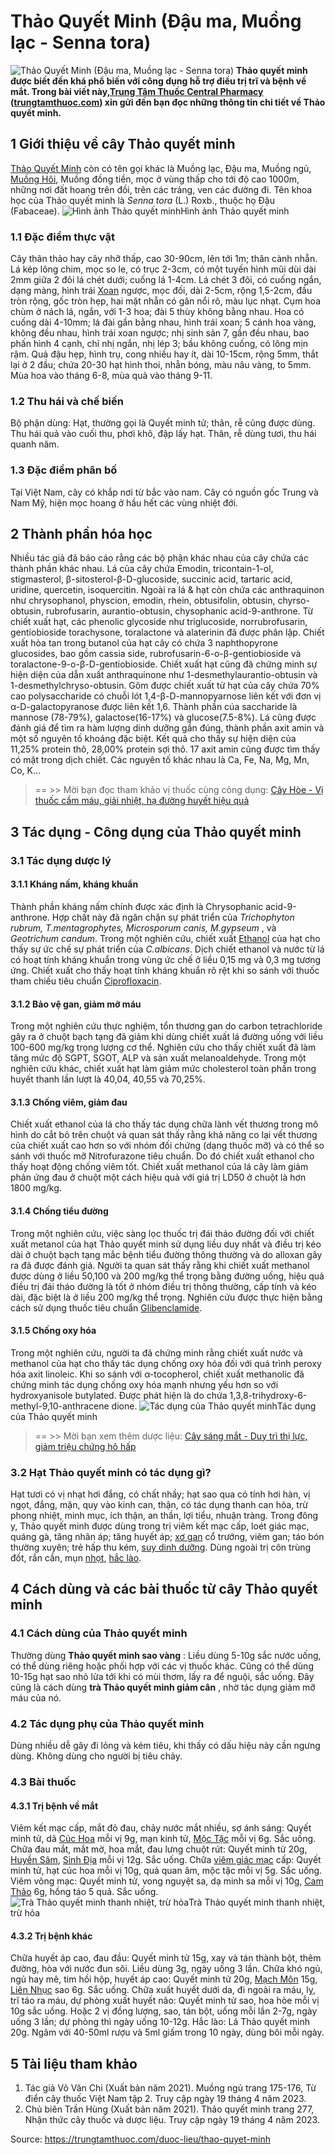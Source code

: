 # Thảo Quyết Minh (Đậu ma, Muồng lạc - Senna tora)

![Thảo Quyết Minh \(Đậu ma, Muồng lạc - Senna tora\)](https://trungtamthuoc.com/images/others/thao-quyet-minh-1-3731.jpg)
**Thảo quyết minh được biết đến khá phổ biến với công dụng hỗ trợ điều trị trĩ và bệnh về mắt. Trong bài viết này,[Trung Tâm Thuốc Central Pharmacy](https://trungtamthuoc.com/ "Trung Tâm Thuốc Central Pharmacy") ([trungtamthuoc.com](https://trungtamthuoc.com/ "trungtamthuoc.com")) xin gửi đến bạn đọc những thông tin chi tiết về Thảo quyết minh.**
##  1 Giới thiệu về cây Thảo quyết minh
[Thảo Quyết Minh](https://trungtamthuoc.com/duoc-lieu/thao-quyet-minh "Thảo Quyết Minh") còn có tên gọi khác là Muồng lạc, Đậu ma, Muồng ngủ, [Muồng Hôi](https://trungtamthuoc.com/duoc-lieu/muong-hoi "Muồng Hôi"), Muồng đồng tiền, mọc ở vùng thấp cho tới độ cao 1000m, những nơi đất hoang trên đồi, trên các trảng, ven các đường đi.
Tên khoa học của Thảo quyết minh là _Senna tora_ (L.) Roxb., thuộc họ Đậu (Fabaceae).
![Hình ảnh Thảo quyết minh](https://trungtamthuoc.com/images/item/thao-quyet-minh-2.jpg)Hình ảnh Thảo quyết minh
### 1.1 Đặc điểm thực vật
Cây thân thảo hay cây nhỡ thấp, cao 30-90cm, lên tới 1m; thân cành nhẵn. Lá kép lông chim, mọc so le, có trục 2-3cm, có một tuyến hình mũi dùi dài 2mm giữa 2 đôi lá chét dưới; cuống lá 1-4cm. Lá chét 3 đôi, có cuống ngắn, dạng màng, hình trái [Xoan](https://trungtamthuoc.com/duoc-lieu/cay-xoan "Xoan") ngược, mọc đối, dài 2-5cm, rộng 1,5-2cm, đầu tròn rộng, gốc tròn hẹp, hai mặt nhẵn có gân nổi rõ, màu lục nhạt. 
Cụm hoa chùm ở nách lá, ngắn, với 1-3 hoa; đài 5 thùy không bằng nhau. Hoa có cuống dài 4-10mm; lá đài gần bằng nhau, hình trái xoan; 5 cánh hoa vàng, không đều nhau, hình trái xoan ngược; nhị sinh sản 7, gần đều nhau, bao phấn hình 4 cạnh, chỉ nhị ngắn, nhị lép 3; bầu không cuống, có lông mịn rậm. Quả đậu hẹp, hình trụ, cong nhiều hay ít, dài 10-15cm, rộng 5mm, thắt lại ở 2 đầu; chứa 20-30 hạt hình thoi, nhẵn bóng, màu nâu vàng, to 5mm. Mùa hoa vào tháng 6-8, mùa quả vào tháng 9-11.
### 1.2 Thu hái và chế biến
Bộ phận dùng: Hạt, thường gọi là Quyết minh tử; thân, rễ cũng được dùng.
Thu hái quả vào cuối thu, phơi khô, đập lấy hạt. Thân, rễ dùng tươi, thu hái quanh năm.
### 1.3 Đặc điểm phân bố
Tại Việt Nam, cây có khắp nơi từ bắc vào nam. Cây có nguồn gốc Trung và Nam Mỹ, hiện mọc hoang ở hầu hết các vùng nhiệt đới.
##  2 Thành phần hóa học
Nhiều tác giả đã báo cáo rằng các bộ phận khác nhau của cây chứa các thành phần khác nhau. Lá của cây chứa Emodin, tricontain-1-ol, stigmasterol, β-sitosterol-β-D-glucoside, succinic acid, tartaric acid, uridine, quercetin, isoquercitin. Ngoài ra lá & hạt còn chứa các anthraquinon như chrysophanol, physcion, emodin, rhein, obtusifolin, obtusin, chyrso-obtusin, rubrofusarin, aurantio-obtusin, chysophanic acid-9-anthrone. Từ chiết xuất hạt, các phenolic glycoside như triglucoside, norrubrofusarin, gentiobioside torachysone, toralactone và alaterinin đã được phân lập. Chiết xuất hòa tan trong butanol của hạt cây có chứa 3 naphthopyrone glucosides, bao gồm cassia side, rubrofusarin-6-o-β-gentiobioside và toralactone-9-o-β-D-gentiobioside. Chiết xuất hạt cũng đã chứng minh sự hiện diện của dẫn xuất anthraquinone như 1-desmethylaurantio-obtusin và 1-desmethylchryso-obtusin.
Gôm được chiết xuất từ hạt của cây chứa 70% cao polysaccharide có chuỗi lót 1,4-β-D-mannopyarnose liên kết với đơn vị α-D-galactopyranose được liên kết 1,6. Thành phần cúa saccharide là mannose (78-79%), galactose(16-17%) và glucose(7.5-8%). 
Lá cũng được đánh giá để tìm ra hàm lượng dinh dưỡng gần đúng, thành phần axit amin và một số nguyên tố khoáng đặc biệt. Kết quả cho thấy sự hiện diện của 11,25% protein thô, 28,00% protein sợi thô. 17 axit amin cũng được tìm thấy có mặt trong dịch chiết. Các nguyên tố khác nhau là Ca, Fe, Na, Mg, Mn, Co, K…
> == >> Mời bạn đọc tham khảo vị thuốc cùng công dụng: [Cây Hòe - Vị thuốc cầm máu, giải nhiệt, hạ đường huyết hiệu quả](https://trungtamthuoc.com/duoc-lieu/hoe)
##  3 Tác dụng - Công dụng của Thảo quyết minh
### 3.1 Tác dụng dược lý
#### 3.1.1 Kháng nấm, kháng khuẩn
Thành phần kháng nấm chính được xác định là Chrysophanic acid-9-anthrone. Hợp chất này đã ngăn chặn sự phát triển của _Trichophyton rubrum, T.mentagrophytes, Microsporum canis, M.gypseum_ , và _Geotrichum candum_. Trong một nghiên cứu, chiết xuất [Ethanol](https://trungtamthuoc.com/hoat-chat/ethanol "Ethanol") của hạt cho thấy sự ức chế sự phát triển của _C.albicans_. Dịch chiết ethanol và nước từ lá có hoạt tính kháng khuẩn trong vùng ức chế ở liều 0,15 mg và 0,3 mg tương ứng. Chiết xuất cho thấy hoạt tính kháng khuẩn rõ rệt khi so sánh với thuốc tham chiếu tiêu chuẩn [Ciprofloxacin](https://trungtamthuoc.com/hoat-chat/ciprofloxacin "Ciprofloxacin").
#### 3.1.2 Bảo vệ gan, giảm mỡ máu
Trong một nghiên cứu thực nghiệm, tổn thương gan do carbon tetrachloride gây ra ở chuột bạch tạng đã giảm khi dùng chiết xuất lá đường uống với liều 100-600 mg/kg trọng lượng cơ thể. Nghiên cứu cho thấy chiết xuất đã làm tăng mức độ SGPT, SGOT, ALP và sản xuất melanoaldehyde.
Trong một nghiên cứu khác, chiết xuất hạt làm giảm mức cholesterol toàn phần trong huyết thanh lần lượt là 40,04, 40,55 và 70,25%.
#### 3.1.3 Chống viêm, giảm đau
Chiết xuất ethanol của lá cho thấy tác dụng chữa lành vết thương trong mô hình do cắt bỏ trên chuột và quan sát thấy rằng khả năng co lại vết thương của chiết xuất cao hơn so với nhóm đối chứng (dạng thuốc mỡ) và có thể so sánh với thuốc mỡ Nitrofurazone tiêu chuẩn. Do đó chiết xuất ethanol cho thấy hoạt động chống viêm tốt. Chiết xuất methanol của lá cây làm giảm phản ứng đau ở chuột một cách hiệu quả với giá trị LD50 ở chuột là hơn 1800 mg/kg.
#### 3.1.4 Chống tiểu đường
Trong một nghiên cứu, việc sàng lọc thuốc trị đái tháo đường đối với chiết xuất metanol của hạt Thảo quyết minh sử dụng liều duy nhất và điều trị kéo dài ở chuột bạch tạng mắc bệnh tiểu đường thông thường và do alloxan gây ra đã được đánh giá. Người ta quan sát thấy rằng khi chiết xuất methanol được dùng ở liều 50,100 và 200 mg/kg thể trọng bằng đường uống, hiệu quả điều trị đái tháo đường là tốt ở nhóm điều trị thông thường, cấp tính và kéo dài, đặc biệt là ở liều 200 mg/kg thể trọng. Nghiên cứu được thực hiện bằng cách sử dụng thuốc tiêu chuẩn [Glibenclamide](https://trungtamthuoc.com/hoat-chat/glibenclamide "Glibenclamide").
#### 3.1.5 Chống oxy hóa
Trong một nghiên cứu, người ta đã chứng minh rằng chiết xuất nước và methanol của hạt cho thấy tác dụng chống oxy hóa đối với quá trình peroxy hóa axit linoleic. Khi so sánh với α-tocopherol, chiết xuất methanolic đã chứng minh tác dụng chống oxy hóa mạnh nhưng yếu hơn so với hydroxyanisole butylated. Được phát hiện là do chứa 1,3,8-trihydroxy-6-methyl-9,10-anthracene dione.
![Tác dụng của Thảo quyết minh](https://trungtamthuoc.com/images/item/thao-quyet-minh-4.jpg)Tác dụng của Thảo quyết minh
> == >> Mời bạn xem thêm dược liệu: [Cây sáng mắt - Duy trì thị lực, giảm triệu chứng hô hấp](https://trungtamthuoc.com/duoc-lieu/cay-sang-mat)
### 3.2 Hạt Thảo quyết minh có tác dụng gì?
Hạt tươi có vị nhạt hơi đắng, có chất nhầy; hạt sao qua có tính hơi hàn, vị ngọt, đắng, mặn, quy vào kinh can, thận, có tác dụng thanh can hỏa, trừ phong nhiệt, minh mục, ích thận, an thần, lợi tiểu, nhuận tràng.
Trong đông y, Thảo quyết minh được dùng trong trị viêm kết mạc cấp, loét giác mạc, quáng gà, tăng nhãn áp; tăng huyết áp; [xơ gan](https://trungtamthuoc.com/bai-viet/xo-gan "xơ gan") cổ trướng, viêm gan; táo bón thường xuyên; trẻ hấp thu kém, [suy dinh dưỡng](https://trungtamthuoc.com/bai-viet/suy-dinh-duong-tre-em "suy dinh dưỡng"). Dùng ngoài trị côn trùng đốt, rắn cắn, mụn [nhọt](https://trungtamthuoc.com/bai-viet/nhot "nhọt"), [hắc lào](https://trungtamthuoc.com/bai-viet/benh-hac-lao-tac-nhan-trieu-chung-va-phuong-phap-dieu-tri "hắc lào").
##  4 Cách dùng và các bài thuốc từ cây Thảo quyết minh
### 4.1 Cách dùng của Thảo quyết minh
Thường dùng **Thảo quyết minh sao vàng** : Liều dùng 5-10g sắc nước uống, có thể dùng riêng hoặc phối hợp với các vị thuốc khác. Cũng có thể dùng 10-15g hạt sao nhỏ lửa tới khi có mùi thơm, lấy ra để nguội, sắc uống. Đây cũng là cách dùng **trà Thảo quyết minh giảm cân** , nhờ tác dụng giảm mỡ máu của nó.
### 4.2 Tác dụng phụ của Thảo quyết minh
Dùng nhiều dễ gây đi lỏng và kém tiêu, khi thấy có dấu hiệu này cần ngưng dùng. Không dùng cho người bị tiêu chảy.
### 4.3 Bài thuốc
#### 4.3.1 Trị bệnh về mắt
Viêm kết mạc cấp, mắt đỏ đau, chảy nước mắt nhiều, sợ ánh sáng: Quyết minh tử, dã [Cúc Hoa](https://trungtamthuoc.com/duoc-lieu/cuc-hoa "Cúc Hoa") mỗi vị 9g, mạn kinh tử, [Mộc Tặc](https://trungtamthuoc.com/duoc-lieu/moc-tac "Mộc Tặc") mỗi vị 6g. Sắc uống.
Chữa đau mắt, mắt mờ, hoa mắt, đau lưng chuột rút: Quyết minh tử 20g, [Huyền Sâm](https://trungtamthuoc.com/duoc-lieu/huyen-sam "Huyền Sâm"), [Sinh Địa](https://trungtamthuoc.com/duoc-lieu/dia-hoang "Sinh Địa") mỗi vị 12g. Sắc uống.
Chữa [viêm giác mạc](https://trungtamthuoc.com/bai-viet/viem-giac-mac-o-tre-em "viêm giác mạc") cấp: Quyết minh tử, hạt cúc hoa mỗi vị 10g, quả quan âm, mộc tặc mỗi vị 5g. Sắc uống.
Viêm võng mạc: Quyết minh tử, vong nguyệt sa, dạ minh sa mỗi vị 10g, [Cam Thảo](https://trungtamthuoc.com/duoc-lieu/cam-thao-32 "Cam Thảo") 6g, hồng táo 5 quả. Sắc uống.
![Trà Thảo quyết minh thanh nhiệt, trừ hỏa](https://trungtamthuoc.com/images/item/thao-quyet-minh-5.jpg)Trà Thảo quyết minh thanh nhiệt, trừ hỏa
#### 4.3.2 Trị bệnh khác
Chữa huyết áp cao, đau đầu: Quyết minh tử 15g, xay và tán thành bột, thêm đường, hòa với nước đun sôi. Liều dùng 3g, ngày uống 3 lần.
Chữa khó ngủ, ngủ hay mê, tim hồi hộp, huyết áp cao: Quyết minh tử 20g, [Mạch Môn](https://trungtamthuoc.com/duoc-lieu/mach-mon "Mạch Môn") 15g, [Liên Nhục](https://trungtamthuoc.com/duoc-lieu/lien-nhuc "Liên Nhục") sao 6g. Sắc uống.
Chữa xuất huyết dưới da, đi ngoài ra máu, lỵ, trĩ táo ra máu, dự phòng xuất huyết não: Quyết minh tử sao, hoa hòe mỗi vị 10g sắc uống. Hoặc 2 vị đồng lượng, sao, tán bột, uống mỗi lần 2-7g, ngày uống 3 lần; dự phòng thì ngày uống 10-12g.
Hắc lào: Lá Thảo quyết minh 20g. Ngâm với 40-50ml rượu và 5ml giấm trong 10 ngày, dùng bôi mỗi ngày.
##  5 Tài liệu tham khảo
1. Tác giả Võ Văn Chi (Xuất bản năm 2021). Muồng ngủ trang 175-176, Từ điển cây thuốc Việt Nam tập 2. Truy cập ngày 19 tháng 4 năm 2023.
2. Chủ biên Trần Hùng (Xuất bản năm 2021). Thảo quyết minh trang 277, Nhận thức cây thuốc và dược liệu. Truy cập ngày 19 tháng 4 năm 2023.


Source: https://trungtamthuoc.com/duoc-lieu/thao-quyet-minh